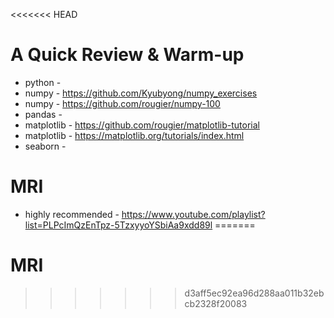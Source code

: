 <<<<<<< HEAD
# A Quick Review & Warm-up

- python - 
- numpy - https://github.com/Kyubyong/numpy_exercises
- numpy - https://github.com/rougier/numpy-100
- pandas - 
- matplotlib - https://github.com/rougier/matplotlib-tutorial
- matplotlib - https://matplotlib.org/tutorials/index.html
- seaborn - 



# MRI

- highly recommended - https://www.youtube.com/playlist?list=PLPcImQzEnTpz-5TzxyyoYSbiAa9xdd89l
=======
# MRI
>>>>>>> d3aff5ec92ea96d288aa011b32ebcb2328f20083
